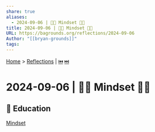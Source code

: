 ```yaml
---
share: true
aliases:
  - 2024-09-06 | 🌱🧠 Mindset 🔬📖
title: 2024-09-06 | 🌱🧠 Mindset 🔬📖
URL: https://bagrounds.org/reflections/2024-09-06
Author: "[[bryan-grounds]]"
tags: 
---
```

[Home](../index.md) > [Reflections](./index.md) | [⏮️](./2024-09-04.md) [⏭️](./2024-09-11.md)  
# 2024-09-06 | 🌱🧠 Mindset 🔬📖  
## 🧠 Education  
[Mindset](../books/mindset.md)  
